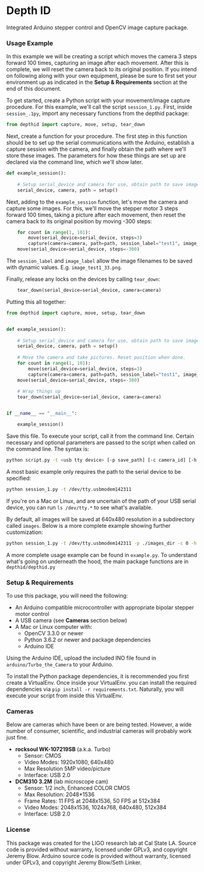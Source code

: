 # Depth ID

Integrated Arduino stepper control and OpenCV image capture package.

### Usage Example

In this example we will be creating a script which moves the camera 3 steps forward 100 times, 
capturing an image after each movement. After this is complete, we will reset the camera back
to its original position. If you intend on following along with your own equipment, please be
sure to first set your environment up as indicated in the **Setup & Requirements** section at the
end of this document. 

To get started, create a Python script with your movement/image capture procedure. For this example,
we'll call the script `session_1.py`. First, inside `session_.1py`, import any necessary functions
from the depthid package:

```python
from depthid import capture, move, setup, tear_down
```

Next, create a function for your procedure. The first step in this function should be to set up
the serial communications with the Arduino, establish a capture session with the camera, and
finally obtain the path where we'll store these images. The parameters for how these things
are set up are declared via the command line, which we'll show later. 

```python
def example_session():
    
    # Setup serial_device and camera for use, obtain path to save images
    serial_device, camera, path = setup()
```
        
Next, adding to the `example_session` function, let's move the camera and capture some images. 
For this, we'll move the stepper motor 3 steps forward 100 times, taking a picture after 
each movement, then reset the camera back to its original position by moving -300 steps:

```python
    for count in range(1, 101):
        move(serial_device=serial_device, steps=3)
        capture(camera=camera, path=path, session_label="test1", image_label=str(count * 3))
    move(serial_device=serial_device, steps=-300)
```

The `session_label` and `image_label` allow the image filenames to be saved with dynamic values. 
E.g. `image_test1_33.png`.
        
Finally, release any locks on the devices by calling `tear_down`:

```python
    tear_down(serial_device=serial_device, camera=camera)
```
        
Putting this all together:

```python
from depthid import capture, move, setup, tear_down


def example_session():
    
    # Setup serial_device and camera for use, obtain path to save images
    serial_device, camera, path = setup()
    
    # Move the camera and take pictures. Reset position when done.
    for count in range(1, 101):
        move(serial_device=serial_device, steps=3)
        capture(camera=camera, path=path, session_label="test1", image_label=str(count * 3))
    move(serial_device=serial_device, steps=-300)
    
    # Wrap things up
    tear_down(serial_device=serial_device, camera=camera)


if __name__ == "__main__":

    example_session()
```


Save this file. To execute your script, call it from the command line. Certain necessary and
optional parameters are passed to the script when called on the command line. The syntax is: 

```bash
python script.py -t <usb tty device> [-p save_path] [-c camera_id] [-h height] [-w width] [-b baud]
```

A most basic example only requires the path to the serial device to be specified:

```bash
python session_1.py -t /dev/tty.usbmodem142311
```
    
If you're on a Mac or Linux, and are uncertain of the path of your USB serial device, you can 
run `ls /dev/tty.*` to see what's available. 

By default, all images will be saved at 640x480 resolution in a subdirectory called `images`.
Below is a more complete example showing further customization:

```bash
python session_1.py -t /dev/tty.usbmodem142311 -p ./images_dir -c 0 -h 1024 -w 1080 -b 9600
```

A more complete usage example can be found in `example.py`. To understand what's going on
underneath the hood, the main package functions are in `depthid/depthid.py` 
    
### Setup & Requirements

To use this package, you will need the following:

* An Arduino compatible microcontroller with appropriate bipolar stepper motor control
* A USB camera (see **Cameras** section below)
* A Mac or Linux computer with:
    * OpenCV 3.3.0 or newer
    * Python 3.6.2 or newer and package dependencies
    * Arduino IDE

Using the Arduino IDE, upload the included INO file found in `arduino/Turbo_the_Camera` to 
your Arduino. 

To install the Python package dependencies, it is recommended you first create a VirtualEnv. Once 
inside your VirtualEnv. you can install the required dependencies via 
`pip install -r requirements.txt`. Naturally, you will execute your script from inside this
 VirtualEnv. 


### Cameras

Below are cameras which have been or are being tested. However, a wide number of consumer, 
scientific, and industrial cameras will probably work just fine.

* **rocksoul WK-107219SB** (a.k.a. Turbo)
    * Sensor: CMOS
    * Video Modes: 1920x1080, 640x480
    * Max Resolution 5MP video/picture
    * Interface: USB 2.0
* **DCM310 3.2M** (lab microscope cam)
    * Sensor: 1/2 inch, Enhanced COLOR CMOS
    * Max Resolution: 2048*1536
    * Frame Rates: 11 FPS at 2048x1536, 50 FPS at 512x384
    * Video Modes: 2048x1536, 1024x768, 640x480, 512x384
    * Interface: USB 2.0


### License

This package was created for the LIGO research lab at Cal State LA. Source code is provided without
warranty, licensed under GPLv3, and copyright Jeremy Blow. Arduino source code is provided
without warranty, licensed under GPLv3, and copyright Jeremy Blow/Seth Linker. 